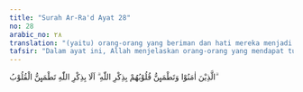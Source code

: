 ```yaml
---
title: "Surah Ar-Ra'd Ayat 28"
no: 28
arabic_no: ٢٨
translation: "(yaitu) orang-orang yang beriman dan hati mereka menjadi tenteram dengan mengingat Allah. Ingatlah, hanya dengan mengingat Allah hati menjadi tenteram."
tafsir: "Dalam ayat ini, Allah menjelaskan orang-orang yang mendapat tuntunan-Nya, yaitu orang-orang beriman dan hatinya menjadi tenteram karena selalu mengingat Allah. Dengan mengingat Allah, hati menjadi tenteram dan jiwa menjadi tenang, tidak merasa gelisah, takut, ataupun khawatir. Mereka melakukan hal-hal yang baik, dan merasa bahagia dengan kebajikan yang dilakukannya."
---
```

الَّذِيْنَ اٰمَنُوْا وَتَطْمَىِٕنُّ قُلُوْبُهُمْ بِذِكْرِ اللّٰهِ ۗ اَلَا بِذِكْرِ اللّٰهِ تَطْمَىِٕنُّ الْقُلُوْبُ ۗ   